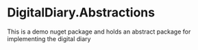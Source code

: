 ﻿# DigitalDiary.Abstractions
This is a demo nuget package and holds an abstract package for implementing the digital diary